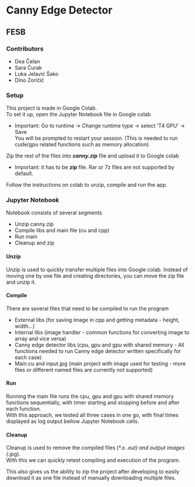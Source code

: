 # Canny Edge Detector
## FESB

### Contributors
* Dea Čelan
* Sara Ćurak
* Luka Jelavić Šako
* Dino Zoričić

### Setup

This project is made in Google Colab.<br/>
To set it up, open the Jupyter Notebook file in Google colab

* Important: Go to runtime -> Change runtime type -> select 'T4 GPU' -> Save<br/>You will be prompted to restart your session. (This is needed to run cude/gpu related functions such as memory allocation)<br/>

Zip the rest of the files into <strong>_canny.zip_</strong> file and upload it to Google colab

* Important: it has to be <strong>zip</strong> file. Rar or 7z files are not supported by default.

Follow the instructions on colab to unzip, compile and run the app.<br/>

### Jupyter Notebook

Notebook consists of several segments
* Unzip canny.zip
* Compile libs and main file (cu and cpp)
* Run main
* Cleanup and zip

#### Unzip
Unzip is used to quickly transfer multiple files into Google colab. Instead of moving one by one file and creating directories, you can move the zip file and unzip it.

#### Compile
There are several files that need to be compiled to run the program
* External libs (for saving image in cpp and getting metadata - height, width...) 
* Internal libs (image handler - common functions for converting image to array and vice versa)
* Canny edge detector libs (cpu, gpu and gpu with shared memory - All functions needed to run Canny edge detector written specifically for each case)
* Main.cu and input.jpg (main project with image used for testing - more files or different named files are currently not supported)

#### Run
Running the main file runs the cpu, gpu and gpu with shared memory functions sequentially, with timer starting and stopping before and after each function.<br/>
With this approach, we tested all three cases in one go, with final times displayed as log output bellow Jupyter Notebook cells.

#### Cleanup
Cleanup is used to remove the compiled files (*.o *.out) and output images (*.jpg).<br/>
With this we can quickly retest compiling and execution of the program.

This also gives us the ability to zip the project after developing to easily download it as one file instead of manually downloading multiple files.